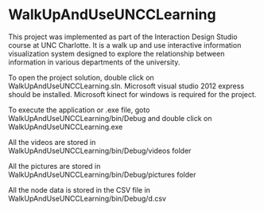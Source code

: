 WalkUpAndUseUNCCLearning
========================

This project was implemented as part of the Interaction Design Studio course at UNC Charlotte. It is a walk up and use 
interactive information visualization system designed to explore the relationship between information in various departments
of the university.

To open the project solution, double click on WalkUpAndUseUNCCLearning.sln. Microsoft visual studio 2012 express should be installed. Microsoft kinect for windows is required for the project.

To execute the application or .exe file, goto WalkUpAndUseUNCCLearning/bin/Debug and double click on WalkUpAndUseUNCCLearning.exe

All the videos are stored in WalkUpAndUseUNCCLearning/bin/Debug/videos folder

All the pictures are stored in WalkUpAndUseUNCCLearning/bin/Debug/pictures folder

All the node data is stored in the CSV file in WalkUpAndUseUNCCLearning/bin/Debug/d.csv
